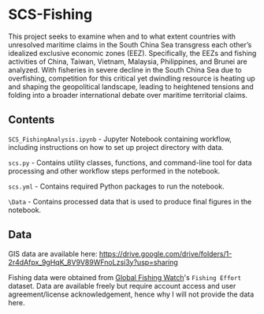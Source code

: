 # SCS-Fishing

This project seeks to examine when and to what extent countries with unresolved maritime claims in the South China Sea transgress each other’s idealized exclusive economic zones (EEZ).  Specifically, the EEZs and fishing activities of China, Taiwan, Vietnam, Malaysia, Philippines, and Brunei are analyzed.  With fisheries in severe decline in the South China Sea due to overfishing, competition for this critical yet dwindling resource is heating up and shaping the geopolitical landscape, leading to heightened tensions and folding into a broader international debate over maritime territorial claims.

## Contents

```SCS_FishingAnalysis.ipynb``` - Jupyter Notebook containing workflow, including instructions on how to set up project directory with data.

```scs.py``` - Contains utility classes, functions, and command-line tool for data processing and other workflow steps performed in the notebook.

```scs.yml``` - Contains required Python packages to run the notebook.

```\Data``` - Contains processed data that is used to produce final figures in the notebook.

## Data

GIS data are available here: https://drive.google.com/drive/folders/1-2r4dAfpx_9gHqK_8V9V89WFnoLzsi3y?usp=sharing

Fishing data were obtained from [Global Fishing Watch](https://www.globalfishingwatch.org/)'s ```Fishing Effort``` dataset.  Data are available freely but require account access and user agreement/license acknowledgement, hence why I will not provide the data here.
